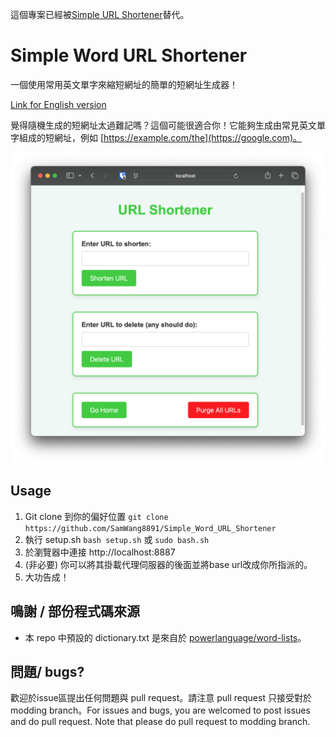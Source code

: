 這個專案已經被[Simple URL Shortener](https://github.com/SamWang8891/simple-url-shortener)替代。


# Simple Word URL Shortener

一個使用常用英文單字來縮短網址的簡單的短網址生成器！

[Link for English version](README.md)

覺得隨機生成的短網址太過難記嗎？這個可能很適合你！它能夠生成由常見英文單字組成的短網址，例如 [https://example.com/the](https://google.com)。

![display1](images/display1.png)

## Usage

1. Git clone 到你的偏好位置
   `git clone https://github.com/SamWang8891/Simple_Word_URL_Shortener`
2. 執行 setup.sh
   `bash setup.sh` 或 `sudo bash.sh`
3. 於瀏覽器中連接 http://localhost:8887
4. (非必要) 你可以將其掛載代理伺服器的後面並將base url改成你所指派的。
5. 大功告成！

## 鳴謝 / 部份程式碼來源

* 本 repo 中預設的 dictionary.txt 是來自於 [powerlanguage/word-lists](https://github.com/powerlanguage/word-lists/tree/master)。

## 問題/ bugs?

歡迎於issue區提出任何問題與 pull request。請注意 pull request 只接受對於 modding branch。For issues and bugs, you are welcomed to post issues and do pull request. Note that please do pull request to modding branch.
